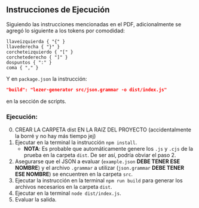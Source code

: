 ## Instrucciones de Ejecución

Siguiendo las instrucciones mencionadas en el PDF, adicionalmente se agregó lo siguiente a los tokens por comodidad:

```
llaveizquierda { "{" }
llavederecha { "}" }
corcheteizquierdo { "[" }
corchetederecho { "]" }
dospuntos { ":" }
coma { "," }
```

Y en `package.json` la instrucción:

```json
"build": "lezer-generator src/json.grammar -o dist/index.js"
```

en la sección de scripts.

### Ejecución:
0.  CREAR LA CARPETA dist EN LA RAIZ DEL PROYECTO (accidentalmente la borré y no hay más tiempo jej)
1.  Ejecutar en la terminal la instrucción `npm install`.
    * **NOTA**: Es probable que automáticamente genere los `.js` y `.cjs` de la prueba en la carpeta `dist`. De ser así, podría obviar el paso 2.
2.  Asegurarse que el JSON a evaluar (`example.json` **DEBE TENER ESE NOMBRE**) y el archivo `.grammar` a utilizar (`json.grammar` **DEBE TENER ESE NOMBRE**) se encuentren en la carpeta `src`.
3.  Ejecutar la instrucción en la terminal `npm run build` para generar los archivos necesarios en la carpeta `dist`.
4.  Ejecutar en la terminal `node dist/index.js`.
5.  Evaluar la salida.
